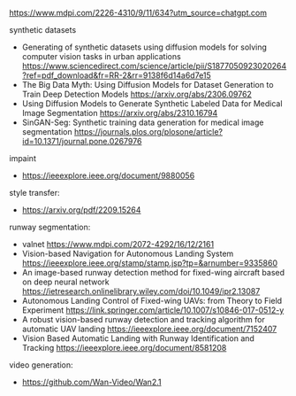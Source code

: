 
https://www.mdpi.com/2226-4310/9/11/634?utm_source=chatgpt.com


synthetic datasets
- Generating of synthetic datasets using diffusion models for solving computer vision tasks in urban applications https://www.sciencedirect.com/science/article/pii/S1877050923020264?ref=pdf_download&fr=RR-2&rr=9138f6d14a6d7e15
- The Big Data Myth: Using Diffusion Models for Dataset Generation to Train Deep Detection Models https://arxiv.org/abs/2306.09762
- Using Diffusion Models to Generate Synthetic Labeled Data for Medical Image Segmentation https://arxiv.org/abs/2310.16794
- SinGAN-Seg: Synthetic training data generation for medical image segmentation https://journals.plos.org/plosone/article?id=10.1371/journal.pone.0267976

impaint
- https://ieeexplore.ieee.org/document/9880056


style transfer:
- https://arxiv.org/pdf/2209.15264

runway segmentation:
- valnet https://www.mdpi.com/2072-4292/16/12/2161
- Vision-based Navigation for Autonomous Landing System https://ieeexplore.ieee.org/stamp/stamp.jsp?tp=&arnumber=9335860
- An image-based runway detection method for fixed-wing aircraft based on deep neural network https://ietresearch.onlinelibrary.wiley.com/doi/10.1049/ipr2.13087
- Autonomous Landing Control of Fixed-wing UAVs: from Theory to Field Experiment https://link.springer.com/article/10.1007/s10846-017-0512-y
- A robust vision-based runway detection and tracking algorithm for automatic UAV landing  https://ieeexplore.ieee.org/document/7152407
- Vision Based Automatic Landing with Runway Identification and Tracking https://ieeexplore.ieee.org/document/8581208


video generation:
- https://github.com/Wan-Video/Wan2.1